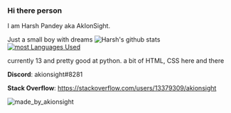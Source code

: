 ### Hi there person

I am Harsh Pandey aka AkIonSight. 

Just a small boy with dreams 
![Harsh's github stats](https://github-readme-stats.vercel.app/api?username=AkIonSight&show_icons=true&theme=tokyonight) 
<br>
[![most Languages Used](https://github-readme-stats.vercel.app/api/top-langs/?username=AkIonSight)](https://github.com/anuraghazra/github-readme-stats)


currently 13 and pretty good at python. a bit of HTML, CSS here and there

**Discord**: akionsight#8281

**Stack Overflow**: https://stackoverflow.com/users/13379309/akionsight

![made_by_akionsight](https://img.shields.io/badge/Made%20By-AkIonSight-red)
